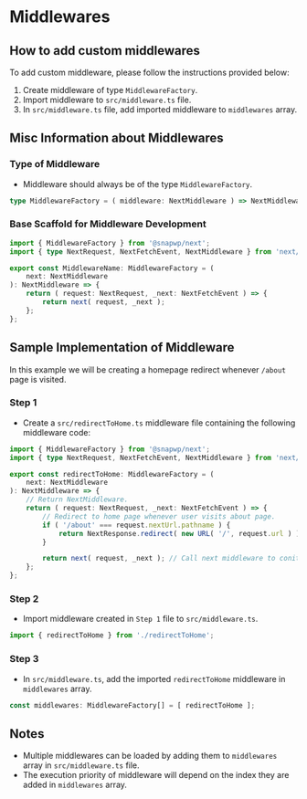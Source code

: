 # Middlewares

## How to add custom middlewares

To add custom middleware, please follow the instructions provided below:

1. Create middleware of type `MiddlewareFactory`.
2. Import middleware to `src/middleware.ts` file.
3. In `src/middleware.ts` file, add imported middleware to `middlewares` array.

## Misc Information about Middlewares

### Type of Middleware

-   Middleware should always be of the type `MiddlewareFactory`.

```typescript
type MiddlewareFactory = ( middleware: NextMiddleware ) => NextMiddleware;
```

### Base Scaffold for Middleware Development

```typescript
import { MiddlewareFactory } from '@snapwp/next';
import { type NextRequest, NextFetchEvent, NextMiddleware } from 'next/server';

export const MiddlewareName: MiddlewareFactory = (
	next: NextMiddleware
): NextMiddleware => {
	return ( request: NextRequest, _next: NextFetchEvent ) => {
		return next( request, _next );
	};
};
```

## Sample Implementation of Middleware

In this example we will be creating a homepage redirect whenever `/about` page is visited.

### Step 1

-   Create a `src/redirectToHome.ts` middleware file containing the following middleware code:

```typescript
import { MiddlewareFactory } from '@snapwp/next';
import { type NextRequest, NextFetchEvent, NextMiddleware } from 'next/server';

export const redirectToHome: MiddlewareFactory = (
	next: NextMiddleware
): NextMiddleware => {
	// Return NextMiddleware.
	return ( request: NextRequest, _next: NextFetchEvent ) => {
		// Redirect to home page whenever user visits about page.
		if ( '/about' === request.nextUrl.pathname ) {
			return NextResponse.redirect( new URL( '/', request.url ) );
		}

		return next( request, _next ); // Call next middleware to conitnue execution.
	};
};
```

### Step 2

-   Import middleware created in `Step 1` file to `src/middleware.ts`.

```typescript
import { redirectToHome } from './redirectToHome';
```

### Step 3

-   In `src/middleware.ts`, add the imported `redirectToHome` middleware in `middlewares` array.

```typescript
const middlewares: MiddlewareFactory[] = [ redirectToHome ];
```

## Notes

-   Multiple middlewares can be loaded by adding them to `middlewares` array in `src/middleware.ts` file.
-   The execution priority of middleware will depend on the index they are added in `middlewares` array.
